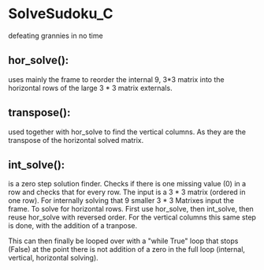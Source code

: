 # SolveSudoku_C
defeating grannies in no time


## hor_solve():

uses mainly the frame to reorder the internal 9, 3*3 matrix into the horizontal rows of the large 3 * 3 matrix externals.

## transpose():

used together with hor_solve to find the vertical columns. As they are the transpose of the horizontal solved matrix.

## int_solve():

is a zero step solution finder. Checks if there is one missing value (0) in a row and checks that for every row. The input is a 3 * 3 matrix (ordered in one row). 
For internally solving that 9 smaller 3 * 3 Matrixes input the frame. 
To solve for horizontal rows. First use hor_solve, then int_solve, then reuse hor_solve with reversed order. For the vertical columns this same step is done,
with the addition of a tranpose. 


This can then finally be looped over with a "while True" loop that stops (False) at the point there is not addition of a zero in the full loop (internal, vertical, horizontal solving).

